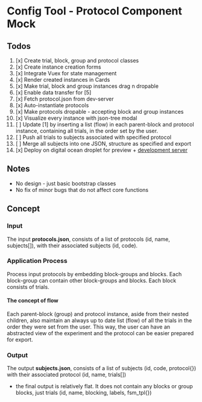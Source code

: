 # Config Tool - Protocol Component Mock

## Todos
1. [x] Create trial, block, group and protocol classes
2. [x] Create instance creation forms
3. [x] Integrate Vuex for state management
4. [x] Render created instances in Cards
5. [x] Make trial, block and group instances drag n dropable
6. [x] Enable data transfer for [5]
8. [x] Fetch protocol.json from dev-server
9. [x] Auto-instantiate protocols
10. [x] Make protocols dropable - accepting block and group instances
11. [x] Visualize every instance with json-tree modal
12. [ ] Update [1] by inserting a list (flow) in each parent-block and protocol instance, containing all trials, in the order set by the user.
13. [ ] Push all trials to subjects associated with specified protocol
14. [ ] Merge all subjects into one JSON, structure as specified and export
15. [x] Deploy on digital ocean droplet for preview + [development server](https://github.com/aris-konstantinidis/config-tool_mock-server)

## Notes
- No design - just basic bootstrap classes
- No fix of minor bugs that do not affect core functions

## Concept
### Input
The input **protocols.json**, consists of a list of protocols (id, name, subjects[]), with their associated subjects (id, code).
### Application Process
Process input protocols by embedding block-groups and blocks. Each block-group can contain other block-groups and blocks. Each block consists of trials.
#### The concept of **flow**
Each parent-block (group) and protocol instance, aside from their nested children, also maintain an always up to date list (flow) of all the trials in the order they were set from the user. This way, the user can have an abstracted view of the experiment and the protocol can be easier prepared for export.
### Output
The output **subjects.json**, consists of a list of subjects (id, code, protocol{}) with their associated protocol (id, name, trials[])
- the final output is relatively flat. It does not contain any blocks or group blocks, just trials (id, name, blocking, labels, fsm_tpl{})
